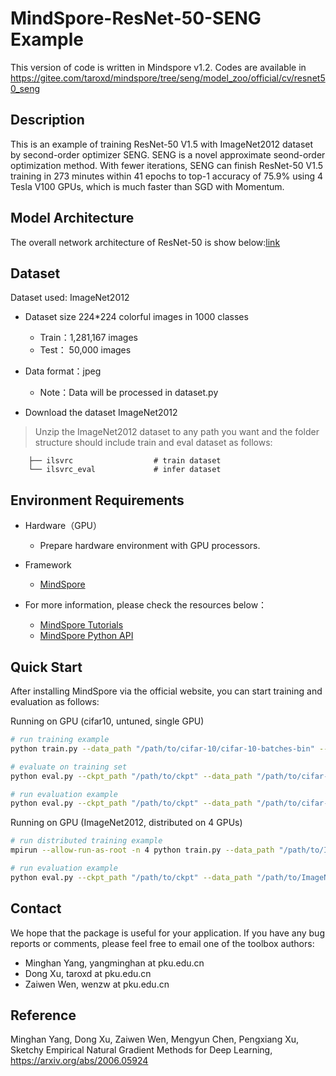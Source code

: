 
# MindSpore-ResNet-50-SENG Example

This version of code is written in Mindspore v1.2.  Codes are available in https://gitee.com/taroxd/mindspore/tree/seng/model_zoo/official/cv/resnet50_seng




## Description

This is an example of training ResNet-50 V1.5 with ImageNet2012 dataset by second-order optimizer SENG. SENG is a novel approximate seond-order optimization method. With fewer iterations, SENG can finish ResNet-50 V1.5 training in 273 minutes within 41 epochs to top-1 accuracy of 75.9% using 4 Tesla V100 GPUs, which is much faster than SGD with Momentum.

## Model Architecture

The overall network architecture of ResNet-50 is show below:[link](https://arxiv.org/pdf/1512.03385.pdf)

## Dataset

Dataset used: ImageNet2012

- Dataset size 224*224 colorful images in 1000 classes
    - Train：1,281,167 images  
    - Test： 50,000 images
- Data format：jpeg
    - Note：Data will be processed in dataset.py

- Download the dataset ImageNet2012

> Unzip the ImageNet2012 dataset to any path you want and the folder structure should include train and eval dataset as follows:

```shell
    ├── ilsvrc                  # train dataset
    └── ilsvrc_eval             # infer dataset
```

## Environment Requirements

- Hardware（GPU）
    - Prepare hardware environment with GPU processors.

- Framework
    - [MindSpore](https://www.mindspore.cn/install/en)
- For more information, please check the resources below：
    - [MindSpore Tutorials](https://www.mindspore.cn/tutorial/training/en/master/index.html)
    - [MindSpore Python API](https://www.mindspore.cn/doc/api_python/en/master/index.html)

## Quick Start

After installing MindSpore via the official website, you can start training and evaluation as follows:

Running on GPU (cifar10, untuned, single GPU)

```bash
# run training example
python train.py --data_path "/path/to/cifar-10/cifar-10-batches-bin" --ckpt_save_path "/userhome/mindspore_xd_cifar10/ms-seng/ckpt_debug" --epoch_size 5 --lr_decay_mode linear --lr_init 0.01 --lr_max 0.01 --lr_end 0.0001 --batch_size 32 --damping_init 0.5 --damping_decay 0.8 --momentum 0.9 --loss_scale 1024 --weight_decay 5e-4 --frequency 71 --im_size_threshold 1000000 --save_ckpt 1  

# evaluate on training set
python eval.py --ckpt_path "/path/to/ckpt" --data_path "/path/to/cifar-10/cifar-10-batches-bin" --dataset cifar10 --is_train 1

# run evaluation example
python eval.py --ckpt_path "/path/to/ckpt" --data_path "/path/to/cifar-10/cifar-10-verify-bin" --dataset cifar10 --is_train 0
```

Running on GPU (ImageNet2012, distributed on 4 GPUs)

```bash
# run distributed training example
mpirun --allow-run-as-root -n 4 python train.py --data_path "/path/to/ImageNet2012/train" --epoch_size 45 --ckpt_save_path "/path/to/ckpt" --device_num 4 --label_smoothing 0.1 --dataset imagenet2012 --lr_init 0.18 --lr_max 48 --lr_end 4.5 --decay_epochs 40 --lr_decay_mode exp --batch_size 64 --momentum 0.9 --warmup_epoch 5 --loss_scale 128 --weight_decay 1e-4 --frequency 1668 --damping_init 0.2 --damping_decay 0.8 --im_size_threshold 700000 --col_sample_size 128 --save_ckpt 1

# run evaluation example
python eval.py --ckpt_path "/path/to/ckpt" --data_path "/path/to/ImageNet2012/val" --label_smoothing 0.1 --dataset imagenet2012 --is_train 0
```

## Contact 

We hope that the package is useful for your application. If you have any bug reports or comments, please feel free to email one of the toolbox authors:

- Minghan Yang, yangminghan at pku.edu.cn
- Dong Xu, taroxd at pku.edu.cn
- Zaiwen Wen, wenzw at pku.edu.cn

## Reference

Minghan Yang, Dong Xu, Zaiwen Wen, Mengyun Chen, Pengxiang Xu, Sketchy Empirical Natural Gradient Methods for Deep Learning,  https://arxiv.org/abs/2006.05924